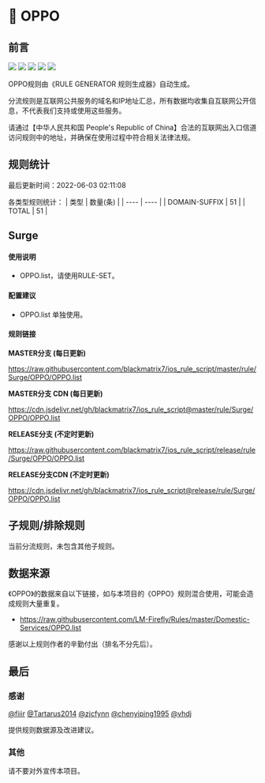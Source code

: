 # 🧸 OPPO

## 前言

![](https://shields.io/badge/-移除重复规则-ff69b4) ![](https://shields.io/badge/-DOMAIN与DOMAIN--SUFFIX合并-green) ![](https://shields.io/badge/-DOMAIN--SUFFIX间合并-critical) ![](https://shields.io/badge/-DOMAIN--SUFFIX与DOMAIN--KEYWORD合并-blue) ![](https://shields.io/badge/-IP--CIDR(6)合并-blueviolet) 

OPPO规则由《RULE GENERATOR 规则生成器》自动生成。

分流规则是互联网公共服务的域名和IP地址汇总，所有数据均收集自互联网公开信息，不代表我们支持或使用这些服务。

请通过【中华人民共和国 People's Republic of China】合法的互联网出入口信道访问规则中的地址，并确保在使用过程中符合相关法律法规。

## 规则统计

最后更新时间：2022-06-03 02:11:08

各类型规则统计：
| 类型 | 数量(条)  | 
| ---- | ----  |
| DOMAIN-SUFFIX | 51  | 
| TOTAL | 51  | 


## Surge 

#### 使用说明
- OPPO.list，请使用RULE-SET。

#### 配置建议
- OPPO.list 单独使用。

#### 规则链接
**MASTER分支 (每日更新)**

https://raw.githubusercontent.com/blackmatrix7/ios_rule_script/master/rule/Surge/OPPO/OPPO.list

**MASTER分支 CDN (每日更新)**

https://cdn.jsdelivr.net/gh/blackmatrix7/ios_rule_script@master/rule/Surge/OPPO/OPPO.list

**RELEASE分支 (不定时更新)**

https://raw.githubusercontent.com/blackmatrix7/ios_rule_script/release/rule/Surge/OPPO/OPPO.list

**RELEASE分支CDN (不定时更新)**

https://cdn.jsdelivr.net/gh/blackmatrix7/ios_rule_script@release/rule/Surge/OPPO/OPPO.list

## 子规则/排除规则


当前分流规则，未包含其他子规则。

## 数据来源

《OPPO》的数据来自以下链接，如与本项目的《OPPO》规则混合使用，可能会造成规则大量重复。

- https://raw.githubusercontent.com/LM-Firefly/Rules/master/Domestic-Services/OPPO.list


感谢以上规则作者的辛勤付出（排名不分先后）。

## 最后

### 感谢

[@fiiir](https://github.com/fiiir) [@Tartarus2014](https://github.com/Tartarus2014) [@zjcfynn](https://github.com/zjcfynn) [@chenyiping1995](https://github.com/chenyiping1995) [@vhdj](https://github.com/vhdj)

提供规则数据源及改进建议。

### 其他

请不要对外宣传本项目。